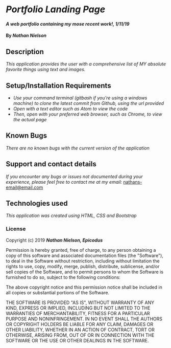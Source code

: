 # _Portfolio Landing Page_

#### _A web portfolio containing my mose recent work!, 1/11/19_

#### By _**Nathan Nielson**_

## Description

_This application provides the user with a comprehensive list of MY absolute favorite things using text and images._                                              

## Setup/Installation Requirements

*  _Use your command terminal (gitbash if you're using a windows machine) to clone the latest commit from Github, using the url provided_
* _Open with a text editor such as Atom to view the code_
* _Then, open with your preferred web browser, such as Chrome, to view the actual page_

## Known Bugs

_There are no known bugs with the current version of the application_

## Support and contact details
_If you encounter any bugs or issues not documented during your experience, please feel free to contact me at my email:_ nathans-email@email.com

## Technologies used

_This application was created using HTML, CSS and Bootstrap_

### License

Copyright (c) 2019 **_Nathan Nielson, Epicodus_**

Permission is hereby granted, free of charge, to any person obtaining a copy
of this software and associated documentation files (the "Software"), to deal
in the Software without restriction, including without limitation the rights
to use, copy, modify, merge, publish, distribute, sublicense, and/or sell
copies of the Software, and to permit persons to whom the Software is
furnished to do so, subject to the following conditions:

The above copyright notice and this permission notice shall be included in all
copies or substantial portions of the Software.

THE SOFTWARE IS PROVIDED "AS IS", WITHOUT WARRANTY OF ANY KIND, EXPRESS OR
IMPLIED, INCLUDING BUT NOT LIMITED TO THE WARRANTIES OF MERCHANTABILITY,
FITNESS FOR A PARTICULAR PURPOSE AND NONINFRINGEMENT. IN NO EVENT SHALL THE
AUTHORS OR COPYRIGHT HOLDERS BE LIABLE FOR ANY CLAIM, DAMAGES OR OTHER
LIABILITY, WHETHER IN AN ACTION OF CONTRACT, TORT OR OTHERWISE, ARISING FROM,
OUT OF OR IN CONNECTION WITH THE SOFTWARE OR THE USE OR OTHER DEALINGS IN THE
SOFTWARE.
